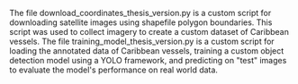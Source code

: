The file download_coordinates_thesis_version.py is a custom script for downloading satellite images using shapefile polygon boundaries. This script was used to collect imagery to create a custom dataset of Caribbean vessels. 
The file training_model_thesis_version.py is a custom script for loading the annotated data of Caribbean vessels, training a custom object detection model using a YOLO framework, and predicting on "test" images to evaluate the model's performance on real world data.
